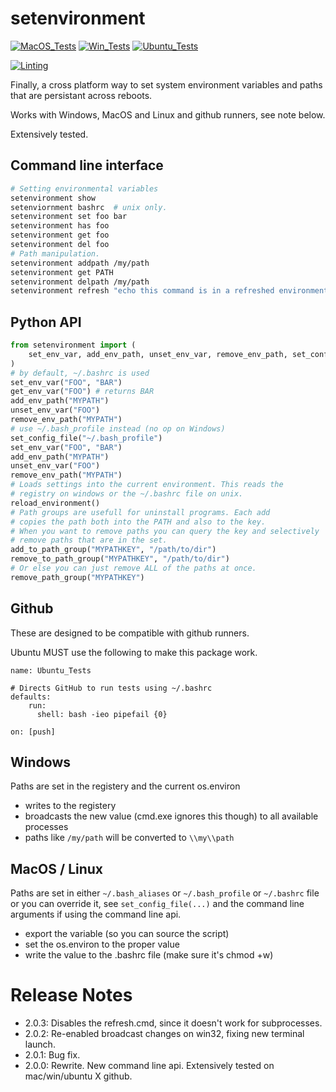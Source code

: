 # setenvironment

[![MacOS_Tests](https://github.com/zackees/setenvironment/actions/workflows/push_macos.yml/badge.svg)](https://github.com/zackees/setenvironment/actions/workflows/push_macos.yml)
[![Win_Tests](https://github.com/zackees/setenvironment/actions/workflows/push_win.yml/badge.svg)](https://github.com/zackees/setenvironment/actions/workflows/push_win.yml)
[![Ubuntu_Tests](https://github.com/zackees/setenvironment/actions/workflows/push_ubuntu.yml/badge.svg)](https://github.com/zackees/setenvironment/actions/workflows/push_ubuntu.yml)

[![Linting](https://github.com/zackees/setenvironment/actions/workflows/lint.yml/badge.svg)](https://github.com/zackees/setenvironment/actions/workflows/lint.yml)


Finally, a cross platform way to set system environment variables and paths that are persistant across reboots.

Works with Windows, MacOS and Linux and github runners, see note below.

Extensively tested.

## Command line interface

```bash
# Setting environmental variables
setenvironment show
setenviornment bashrc  # unix only.
setenvironment set foo bar
setenvironment has foo
setenvironment get foo
setenvironment del foo
# Path manipulation.
setenvironment addpath /my/path
setenvironment get PATH
setenvironment delpath /my/path
setenvironment refresh "echo this command is in a refreshed environment"
```

## Python API

```python
from setenvironment import (
    set_env_var, add_env_path, unset_env_var, remove_env_path, set_config_file, reload_environment, ...
)
# by default, ~/.bashrc is used
set_env_var("FOO", "BAR")
get_env_var("FOO") # returns BAR
add_env_path("MYPATH")
unset_env_var("FOO")
remove_env_path("MYPATH")
# use ~/.bash_profile instead (no op on Windows)
set_config_file("~/.bash_profile")
set_env_var("FOO", "BAR")
add_env_path("MYPATH")
unset_env_var("FOO")
remove_env_path("MYPATH")
# Loads settings into the current environment. This reads the
# registry on windows or the ~/.bashrc file on unix.
reload_environment()
# Path groups are usefull for uninstall programs. Each add
# copies the path both into the PATH and also to the key.
# When you want to remove paths you can query the key and selectively
# remove paths that are in the set.
add_to_path_group("MYPATHKEY", "/path/to/dir")
remove_to_path_group("MYPATHKEY", "/path/to/dir")
# Or else you can just remove ALL of the paths at once.
remove_path_group("MYPATHKEY")
```


## Github

These are designed to be compatible with github runners.

Ubuntu MUST use the following to make this package work.

```
name: Ubuntu_Tests

# Directs GitHub to run tests using ~/.bashrc
defaults:
    run:
      shell: bash -ieo pipefail {0}

on: [push]
```

## Windows

Paths are set in the registery and the current os.environ

  * writes to the registery
  * broadcasts the new value (cmd.exe ignores this though) to all available processes
  * paths like `/my/path` will be converted to `\\my\\path`

## MacOS / Linux

Paths are set in either `~/.bash_aliases` or `~/.bash_profile` or `~/.bashrc` file or you can override it, see `set_config_file(...)` and the command line arguments if using the command line api.

  * export the variable (so you can source the script)
  * set the os.environ to the proper value
  * write the value to the .bashrc file (make sure it's chmod +w)


# Release Notes
  * 2.0.3: Disables the refresh.cmd, since it doesn't work for subprocesses.
  * 2.0.2: Re-enabled broadcast changes on win32, fixing new terminal launch.
  * 2.0.1: Bug fix.
  * 2.0.0: Rewrite. New command line api. Extensively tested on mac/win/ubuntu X github.


